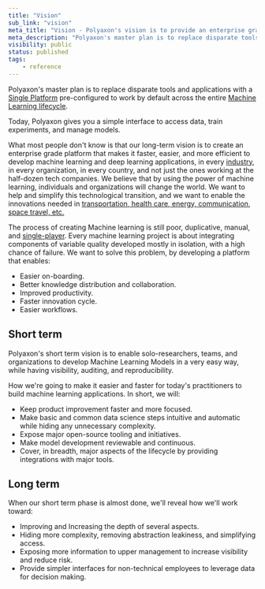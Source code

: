 ```yaml
---
title: "Vision"
sub_link: "vision"
meta_title: "Vision - Polyaxon's vision is to provide an enterprise grade platform For Machine Learning and Deep Learning Life Cycle"
meta_description: "Polyaxon's master plan is to replace disparate tools and applications with a Single Platform pre-configured to work by default across the entire Machine Learning lifecycle."
visibility: public
status: published
tags:
    - reference
---
```


Polyaxon's master plan is to replace disparate tools and applications with a [Single Platform](/docs/resources/one-platform/) 
pre-configured to work by default across the entire [Machine Learning lifecycle](/docs/resources/machine-learning-lifecycle/).

Today, Polyaxon gives you a simple interface to access data, train experiments, and manage models.

What most people don't know is that our long-term vision is to create an enterprise grade platform that makes it faster, easier, and more efficient to develop machine learning and deep learning applications, 
in every [industry](/docs/resources/machine-learning-usecases/), in every organization, in every country, and not just the ones working at the half-dozen tech companies. 
We believe that by using the power of machine learning, individuals and organizations will change the world. We want to help and simplify this technological transition, 
and we want to enable the innovations needed in [transportation, health care, energy, communication, space travel, etc.](/docs/resources/machine-learning-usecases/)


The process of creating Machine learning is still poor, duplicative, manual, and [single-player](/docs/resources/machine-learning-personas/). Every machine learning project is about integrating components of variable quality developed mostly in isolation, with a high chance of failure. 
We want to solve this problem, by developing a platform that enables:

 * Easier on-boarding.
 * Better knowledge distribution and collaboration.
 * Improved productivity.
 * Faster innovation cycle.
 * Easier workflows.


## Short term

Polyaxon's short term vision is to enable solo-researchers, teams, and organizations to develop Machine Learning Models in a very easy way, while having visibility, auditing, and reproducibility.

How we're going to make it easier and faster for today's practitioners to build machine learning applications. In short, we will:

 * Keep product improvement faster and more focused. 
 * Make basic and common data science steps intuitive and automatic while hiding any unnecessary complexity.
 * Expose major open-source tooling and initiatives.
 * Make model development reviewable and continuous.
 * Cover, in breadth, major aspects of the lifecycle by providing integrations with major tools. 

## Long term

When our short term phase is almost done, we'll reveal how we'll work toward:
 
 * Improving and Increasing the depth of several aspects.
 * Hiding more complexity, removing abstraction leakiness, and simplifying access.
 * Exposing more information to upper management to increase visibility and reduce risk.
 * Provide simpler interfaces for non-technical employees to leverage data for decision making.

